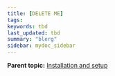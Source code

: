 ```yaml
---
title: [DELETE ME]
tags:
keywords: tbd
last_updated: tbd
summary: "blerg"
sidebar: mydoc_sidebar
---
```




**Parent topic:** [Installation and setup](/pages/admin/setup/intro.html)
